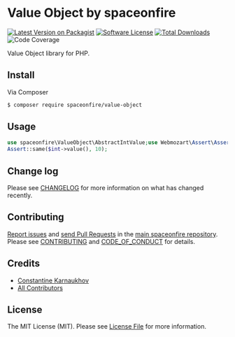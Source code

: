 # Value Object by spaceonfire

[![Latest Version on Packagist][ico-version]][link-packagist]
[![Software License][ico-license]](LICENSE.md)
[![Total Downloads][ico-downloads]][link-packagist]
![Code Coverage][ico-coverage]

Value Object library for PHP.

## Install

Via Composer

```bash
$ composer require spaceonfire/value-object
```

## Usage

```php
use spaceonfire\ValueObject\AbstractIntValue;use Webmozart\Assert\Assert;$int = new class(10) extends AbstractIntValue {};
Assert::same($int->value(), 10);
```

## Change log

Please see [CHANGELOG](CHANGELOG.md) for more information on what has changed recently.

## Contributing

[Report issues][link-issues] and [send Pull Requests][link-pulls] in the [main spaceonfire repository][link-monorepo].
Please see [CONTRIBUTING][link-contributing] and [CODE_OF_CONDUCT][link-code-of-conduct] for details.

## Credits

-   [Constantine Karnaukhov][link-author]
-   [All Contributors][link-contributors]

## License

The MIT License (MIT). Please see [License File](LICENSE.md) for more information.

[ico-version]: https://img.shields.io/packagist/v/spaceonfire/value-object.svg?style=flat-square
[ico-license]: https://img.shields.io/badge/license-MIT-brightgreen.svg?style=flat-square
[ico-downloads]: https://img.shields.io/packagist/dt/spaceonfire/value-object.svg?style=flat-square
[ico-coverage]: https://img.shields.io/endpoint?style=flat-square&url=https%3A%2F%2Fgist.githubusercontent.com%2Fhustlahusky%2Fd62607c1a2e4707959b0142e0ea876cd%2Fraw%2Fvalue-object.json
[link-packagist]: https://packagist.org/packages/spaceonfire/value-object
[link-author]: https://github.com/hustlahusky
[link-contributors]: ../../contributors
[link-monorepo]: https://github.com/spaceonfire/spaceonfire
[link-issues]: https://github.com/spaceonfire/spaceonfire/issues
[link-pulls]: https://github.com/spaceonfire/spaceonfire/pulls
[link-contributing]: https://github.com/spaceonfire/spaceonfire/blob/master/CONTRIBUTING.md
[link-code-of-conduct]: https://github.com/spaceonfire/spaceonfire/blob/master/CODE_OF_CONDUCT.md
